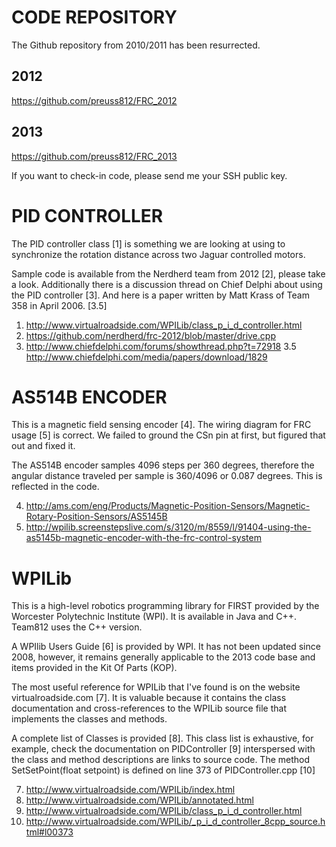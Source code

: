 # CODE REPOSITORY
The Github repository from 2010/2011 has been resurrected.

## 2012 
https://github.com/preuss812/FRC_2012

## 2013
https://github.com/preuss812/FRC_2013

If you want to check-in code, please send me your SSH public key.


# PID CONTROLLER
The PID controller class [1] is something we are looking at using to synchronize the rotation distance across two Jaguar controlled motors.

Sample code is available from the Nerdherd team from 2012 [2], please take a look. Additionally there is a discussion thread on Chief Delphi about using the PID controller [3]. And here is a paper written by Matt Krass of Team 358 in April 2006. [3.5]

1. http://www.virtualroadside.com/WPILib/class_p_i_d_controller.html
2. https://github.com/nerdherd/frc-2012/blob/master/drive.cpp
3. http://www.chiefdelphi.com/forums/showthread.php?t=72918
3.5 http://www.chiefdelphi.com/media/papers/download/1829

# AS514B ENCODER
This is a magnetic field sensing encoder [4]. The wiring diagram for FRC usage [5] is correct. We failed to ground the CSn pin at first, but figured that out and fixed it.

The AS514B encoder samples 4096 steps per 360 degrees, therefore the angular distance traveled per sample is 360/4096 or 0.087 degrees. This is reflected in the code.

4. http://ams.com/eng/Products/Magnetic-Position-Sensors/Magnetic-Rotary-Position-Sensors/AS5145B
5. http://wpilib.screenstepslive.com/s/3120/m/8559/l/91404-using-the-as5145b-magnetic-encoder-with-the-frc-control-system



# WPILib 
This is a high-level robotics programming library for FIRST provided by the Worcester Polytechnic Institute (WPI). It is available in Java and C++. Team812 uses the C++ version.

A WPIlib Users Guide [6] is provided by WPI. It has not been updated since 2008, however, it remains generally applicable to the 2013 code base and items provided in the Kit Of Parts (KOP).

The most useful reference for WPILib that I've found is on the website virtualroadside.com [7]. It is valuable because it contains the class documentation and cross-references to the WPILib source file that implements the classes and methods.

A complete list of Classes is provided [8]. This class list is exhaustive, for example, check the documentation on PIDController [9] interspersed with the class and method descriptions are links to source code. The method SetSetPoint(float setpoint) is defined on line 373 of PIDController.cpp [10] 

7. http://www.virtualroadside.com/WPILib/index.html
8. http://www.virtualroadside.com/WPILib/annotated.html
9. http://www.virtualroadside.com/WPILib/class_p_i_d_controller.html
10. http://www.virtualroadside.com/WPILib/_p_i_d_controller_8cpp_source.html#l00373
